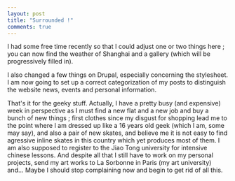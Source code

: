 ```yaml
---
layout: post
title: "Surrounded !"
comments: true
---
```


I had some free time recently so that I could adjust one or two things here ; you can now find the weather of Shanghai and a gallery (which will be progressively filled in).

I also changed a few things on Drupal, especially concerning the stylesheet. I am now going to set up a correct categorization of my posts to distinguish the website news, events and personal information.

That's it for the geeky stuff. Actually, I have a pretty busy (and expensive) week in perspective as I must find a new flat and a new job and buy a bunch of new things ; first clothes since my disgust for shopping lead me to the point where I am dressed up like a 16 years old geek (which I am, some may say), and also a pair of new skates, and believe me it is not easy to find agressive inline skates in this country which yet produces most of them. I am also supposed to register to the Jiao Tong university for intensive chinese lessons. And despite all that I still have to work on my personal projects, send my art works to La Sorbonne in Paris (my art university) and... Maybe I should stop complaining now and begin to get rid of all this.